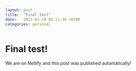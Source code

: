 ```yaml
---
layout: post
title:  "Final test"
date:   2022-03-29 08:12:38 +0200
categories: personal
---
```

# Final test!

We are on Netlify and this post was published automatically!
